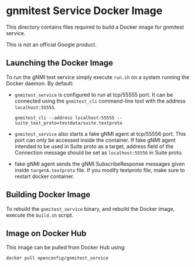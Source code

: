 # gnmitest Service Docker Image

This directory contains files required to build a Docker image for gnmitest
service.

This is not an official Google product.

## Launching the Docker Image

To run the gNMI test service simply execute `run.sh` on a system running the 
Docker daemon. By default:

 * `gnmitest_service` is configured to run at tcp/55555 port. It can be 
    connected using the `gnmitest_cli` command-line tool with the address 
   `localhost:55555`.

   ```
   gnmitest_cli --address localhost:55555 --suite_text_proto=testdata/suite.textproto
   ```

 * `gnmitest_service` also starts a fake gNMI agent at tcp/55556 port. This port
   can only be accessed inside the container. If fake gNMI agent intended to be
   used in Suite proto as a target, address field of the Connection message
   should be set as `localhost:55556` in Suite proto.

 * fake gNMI agent sends the gNMI SubscribeResponse messages given inside
   `targetA.textproto` file. If you modify textproto file, make sure to restart
   docker container.

## Building Docker Image

To rebuild the `gnmitest_service` binary, and rebuild the Docker image, execute
the `build.sh` script.

## Image on Docker Hub

This image can be pulled from Docker Hub using:

```
docker pull openconfig/gnmitest_service
```
